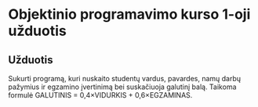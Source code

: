 # Objektinio programavimo kurso 1-oji užduotis

## Užduotis

Sukurti programą, kuri nuskaito studentų vardus, pavardes, namų darbų pažymius ir egzamino įvertinimą bei suskačiuoja galutinį balą. Taikoma formulė GALUTINIS = 0,4×VIDURKIS + 0,6×EGZAMINAS. 
